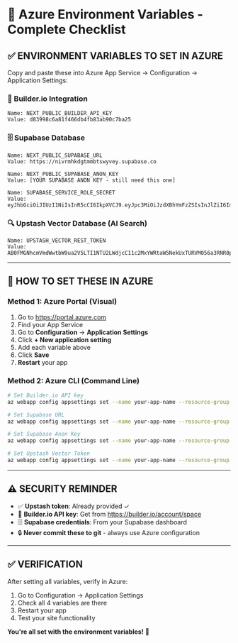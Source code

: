 # 🔑 Azure Environment Variables - Complete Checklist

## ✅ ENVIRONMENT VARIABLES TO SET IN AZURE

Copy and paste these into Azure App Service → Configuration → Application Settings:

### 🎨 Builder.io Integration

```
Name: NEXT_PUBLIC_BUILDER_API_KEY
Value: d83998c6a81f466db4fb83ab90c7ba25
```

### 🗄️ Supabase Database

```
Name: NEXT_PUBLIC_SUPABASE_URL
Value: https://nivrmhkdgtmmbtswyvey.supabase.co
```

```
Name: NEXT_PUBLIC_SUPABASE_ANON_KEY
Value: [YOUR SUPABASE ANON KEY - still need this one]
```

```
Name: SUPABASE_SERVICE_ROLE_SECRET
Value: eyJhbGciOiJIUzI1NiIsInR5cCI6IkpXVCJ9.eyJpc3MiOiJzdXBhYmFzZSIsInJlZiI6Im5pdnJtaGtkZ3RtbWJ0c3d5dmV5Iiwicm9sZSI6InNlcnZpY2Vfcm9sZSIsImlhdCI6MTc0NjUxMDUyMSwiZXhwIjoyMDYyMDg2NTIxfQ.a7TZ8WPFSX96EbZl4b7PQLuEzPkss9jdi6vUDEJsJPc
```

### 🔍 Upstash Vector Database (AI Search)

```
Name: UPSTASH_VECTOR_REST_TOKEN
Value: AB0FMGNhcmVmdWwtbW9ua2V5LTI1NTU2LWdjcC11c2MxYWRtaW5NekUxTURVM056a3RNR0poT0MwMFptTXlMVGd4WWpjdE5EUTBZbVk1WlRGa09XUTM=
```

---

## 🚀 HOW TO SET THESE IN AZURE

### Method 1: Azure Portal (Visual)

1. Go to https://portal.azure.com
2. Find your App Service
3. Go to **Configuration** → **Application Settings**
4. Click **+ New application setting**
5. Add each variable above
6. Click **Save**
7. **Restart** your app

### Method 2: Azure CLI (Command Line)

```bash
# Set Builder.io API key
az webapp config appsettings set --name your-app-name --resource-group your-rg --settings NEXT_PUBLIC_BUILDER_API_KEY=your-builder-key

# Set Supabase URL
az webapp config appsettings set --name your-app-name --resource-group your-rg --settings NEXT_PUBLIC_SUPABASE_URL=your-supabase-url

# Set Supabase Anon Key
az webapp config appsettings set --name your-app-name --resource-group your-rg --settings NEXT_PUBLIC_SUPABASE_ANON_KEY=your-supabase-anon-key

# Set Upstash Vector Token
az webapp config appsettings set --name your-app-name --resource-group your-rg --settings UPSTASH_VECTOR_REST_TOKEN=AB0FMGNhcmVmdWwtbW9ua2V5LTI1NTU2LWdjcC11c2MxYWRtaW5NekUxTURVM056a3RNR0poT0MwMFptTXlMVGd4WWpjdE5EUTBZbVk1WlRGa09XUTM=
```

---

## ⚠️ SECURITY REMINDER

- ✅ **Upstash token**: Already provided ✓
- 🔑 **Builder.io API key**: Get from https://builder.io/account/space
- 🗄️ **Supabase credentials**: From your Supabase dashboard
- 🔒 **Never commit these to git** - always use Azure configuration

---

## ✅ VERIFICATION

After setting all variables, verify in Azure:

1. Go to Configuration → Application Settings
2. Check all 4 variables are there
3. Restart your app
4. Test your site functionality

**You're all set with the environment variables!** 🎯

